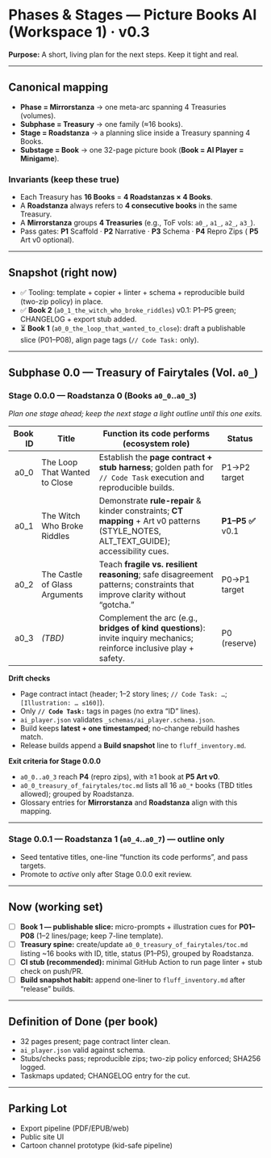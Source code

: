 # Phases & Stages — Picture Books AI (Workspace 1) · v0.3

**Purpose:** A short, living plan for the next steps. Keep it tight and real.

---

## Canonical mapping
- **Phase = Mirrorstanza** → one meta-arc spanning 4 Treasuries (volumes).
- **Subphase = Treasury** → one family (≈16 books).
- **Stage = Roadstanza** → a planning slice inside a Treasury spanning 4 Books.
- **Substage = Book** → one 32-page picture book (**Book = AI Player = Minigame**).

### Invariants (keep these true)
- Each Treasury has **16 Books** = **4 Roadstanzas × 4 Books**.
- A **Roadstanza** always refers to **4 consecutive books** in the same Treasury.
- A **Mirrorstanza** groups **4 Treasuries** (e.g., ToF vols: `a0_`, `a1_`, `a2_`, `a3_`).
- Pass gates: **P1** Scaffold · **P2** Narrative · **P3** Schema · **P4** Repro Zips ( **P5** Art v0 optional).

---

## Snapshot (right now)
- ✅ Tooling: template + copier + linter + schema + reproducible build (two-zip policy) in place.
- ✅ **Book 2** (`a0_1_the_witch_who_broke_riddles`) v0.1: P1–P5 green; CHANGELOG + export stub added.
- ⏳ **Book 1** (`a0_0_the_loop_that_wanted_to_close`): draft a publishable slice (P01–P08), align page tags (`// Code Task:` only).

---

## Subphase 0.0 — Treasury of Fairytales (Vol. `a0_`)

### Stage 0.0.0 — Roadstanza 0 (Books `a0_0`..`a0_3`)
*Plan one stage ahead; keep the next stage a light outline until this one exits.*

| Book ID | Title                           | Function its code performs (ecosystem role)                                                                 | Status         |
|--------:|---------------------------------|---------------------------------------------------------------------------------------------------------------------------------------------------|----------------|
| a0_0    | The Loop That Wanted to Close   | Establish the **page contract + stub harness**; golden path for `// Code Task` execution and reproducible builds.                                | P1→P2 target   |
| a0_1    | The Witch Who Broke Riddles     | Demonstrate **rule-repair** & kinder constraints; **CT mapping** + Art v0 patterns (STYLE_NOTES, ALT_TEXT_GUIDE); accessibility cues.           | **P1–P5 ✅** v0.1 |
| a0_2    | The Castle of Glass Arguments   | Teach **fragile vs. resilient reasoning**; safe disagreement patterns; constraints that improve clarity without “gotcha.”                        | P0→P1 target   |
| a0_3    | *(TBD)*                         | Complement the arc (e.g., **bridges of kind questions**): invite inquiry mechanics; reinforce inclusive play + safety.                           | P0 (reserve)   |

**Drift checks**
- Page contract intact (header; 1–2 story lines; `// Code Task: …`; `[Illustration: … ≤160]`).
- Only **`// Code Task:`** tags in pages (no extra “ID” lines).
- `ai_player.json` validates `_schemas/ai_player.schema.json`.
- Build keeps **latest + one timestamped**; no-change rebuild hashes match.
- Release builds append a **Build snapshot** line to `fluff_inventory.md`.

**Exit criteria for Stage 0.0.0**
- `a0_0..a0_3` reach **P4** (repro zips), with ≥1 book at **P5 Art v0**.
- `a0_0_treasury_of_fairytales/toc.md` lists all 16 `a0_*` books (TBD titles allowed); grouped by Roadstanza.
- Glossary entries for **Mirrorstanza** and **Roadstanza** align with this mapping.

---

### Stage 0.0.1 — Roadstanza 1 (`a0_4`..`a0_7`) — outline only
- Seed tentative titles, one-line “function its code performs”, and pass targets.
- Promote to *active* only after Stage 0.0.0 exit review.

---

## Now (working set)
- [ ] **Book 1 — publishable slice:** micro-prompts + illustration cues for **P01–P08** (1–2 lines/page; keep 7-line template).
- [ ] **Treasury spine:** create/update `a0_0_treasury_of_fairytales/toc.md` listing ~16 books with ID, title, status (P1–P5), grouped by Roadstanza.
- [ ] **CI stub (recommended):** minimal GitHub Action to run page linter + stub check on push/PR.
- [ ] **Build snapshot habit:** append one-liner to `fluff_inventory.md` after “release” builds.

---

## Definition of Done (per book)
- 32 pages present; page contract linter clean.
- `ai_player.json` valid against schema.
- Stubs/checks pass; reproducible zips; two-zip policy enforced; SHA256 logged.
- Taskmaps updated; CHANGELOG entry for the cut.

---

## Parking Lot
- Export pipeline (PDF/EPUB/web)
- Public site UI
- Cartoon channel prototype (kid-safe pipeline)
